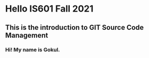 # Hello IS601 Fall 2021
## This is the introduction to GIT Source Code Management
### Hi! My name is Gokul.
